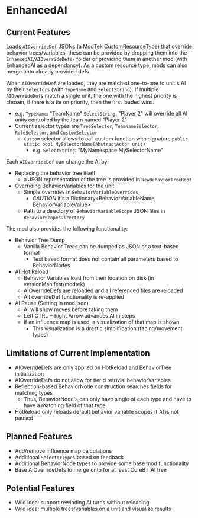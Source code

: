 # EnhancedAI

## Current Features

Loads `AIOverrideDef` JSONs (a ModTek CustomResourceType) that override behavior trees/variables, these can be provided by dropping them into the `EnhancedAI/AIOverrideDefs/` folder or providing them in another mod (with EnhancedAI as a dependancy). As a custom resource type, mods can also merge onto already provided defs.

When `AIOverrideDef` are loaded, they are matched one-to-one to unit's AI by their `Selectors` (with `TypeName` and `SelectString`). If multiple `AIOverrideDef`s match a single unit, the one with the highest priority is chosen, if there is a tie on priority, then the first loaded wins. 
* e.g. `TypeName`: "TeamName" `SelectString`: "Player 2" will override all AI units controlled by the team named "Player 2"
* Current selector types are `TreeSelector`, `TeamNameSelector`, `RoleSelector`, and `CustomSelector`
  * `Custom` selector allows to call custom function with signature `public static bool MySelectorName(AbstractActor unit)`
    * e.g. `SelectString`: "MyNamespace.MySelectorName"

Each `AIOverrideDef` can change the AI by:
* Replacing the behavior tree itself
  * a JSON representation of the tree is provided in `NewBehaviorTreeRoot`
* Overriding BehaviorVariables for the unit
  * Simple overrides in `BehaviorVariableOverrides`
    * *CAUTION* it's a Dictionary<BehaviorVariableName, BehaviorVariableValue>
  * Path to a directory of `BehaviorVariableScope` JSON files in `BehaviorScopesDirectory`

The mod also provides the following functionality:

* Behavior Tree Dump
  * Vanilla Behavior Trees can be dumped as JSON or a text-based format
    * Text based format does not contain all parameters based to BehaviorNodes
* AI Hot Reload
  * Behavior Variables load from their location on disk (in versionManifest/modtek)
  * AIOverrideDefs are reloaded and all referenced files are reloaded
  * All overrideDef functionality is re-applied
* AI Pause (Setting in mod.json)
  * AI will show moves before taking them
  * Left CTRL + Right Arrow advances AI in steps
  * If an influence map is used, a visualization of that map is shown
    * This visualization is a drastic simplification (facing/movement types)

## Limitations of Current Implementation

* AIOverrideDefs are only applied on HotReload and BehaviorTree initialization
* AIOverrideDefs do not allow for tier'd retrivial behaviorVariables
* Reflection-based BehaviorNode construction searches fields for matching types
  * Thus, BehaviorNode's can only have single of each type and have to have a matching field of that type
* HotReload only reloads default behavior variable scopes if AI is not paused

## Planned Features

* Add/remove influence map calculations
* Additional `SelectorTypes` based on feedback
* Additional BehaviorNode types to provide some base mod functionality
* Base AIOverrideDefs to merge onto for at least CoreBT_AI tree

## Potential Features

* Wild idea: support rewinding AI turns without reloading
* Wild idea: multiple trees/variables on a unit and visualize results
